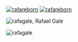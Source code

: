 <p align="left">
   <a href="https://t.me/rafareborn" target="blank"><img align="center" src="https://img.shields.io/badge/Telegram-2CA5E0?style=for-the-badge&logo=telegram&logoColor=white" alt="rafareborn" /></a>
   <a href="mailto: rafagale@protonmail.com" target="blank"><img align="center" src="https://img.shields.io/badge/ProtonMail-8B89CC?style=for-the-badge&logo=protonmail&logoColor=white" alt="rafareborn" /></a>
</p>

![rafagale, Rafael Gale](https://github-readme-stats.vercel.app/api?username=rafagale&show_icons=true&theme=tokyonight&hide=issues&include_all_commits=true)

<p align="left"> <img src="https://komarev.com/ghpvc/?username=rafagale&label=Profile%20views&color=0e75b6&style=flat" alt="rafagale" /> </p>

